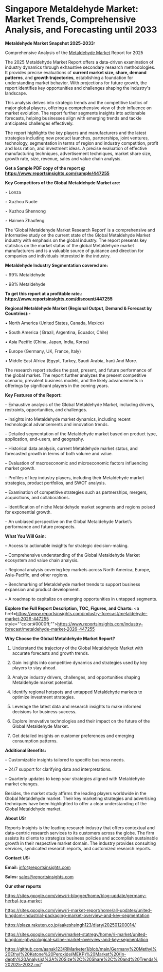 # Singapore Metaldehyde Market: Market Trends, Comprehensive Analysis, and Forecasting until 2033

<strong>Metaldehyde Market Snapshot 2025-2033:</strong>

Comprehensive Analysis of the <a href=https://www.reportsinsights.com/sample/447255>Metaldehyde Market</a> Report for 2025

The 2025 Metaldehyde Market Report offers a data-driven examination of industry dynamics through exhaustive secondary research methodologies. It provides precise evaluations of <strong>current market size, share, demand patterns</strong>, and <strong>growth trajectories</strong>, establishing a foundation for understanding market behavior. With projections for future growth, the report identifies key opportunities and challenges shaping the industry's landscape.

This analysis delves into strategic trends and the competitive tactics of major global players, offering a comprehensive view of their influence on market evolution. The report further segments insights into actionable forecasts, helping businesses align with emerging trends and tackle anticipated challenges effectively.

The report highlights the key players and manufacturers and the latest strategies including new product launches, partnerships, joint ventures, technology, segmentation in terms of region and industry competition, profit and loss ration, and investment ideas. A precise evaluation of effective manufacturing techniques, advertisement techniques, market share size, growth rate, size, revenue, sales and value chain analysis.

<strong>Get a Sample PDF copy of the report @ <a href=https://www.reportsinsights.com/sample/447255 style=color:#0000ff;>https://www.reportsinsights.com/sample/447255</a></strong>

<strong>Key Competitors of the Global Metaldehyde Market are:</strong>

‣ Lonza

‣ Xuzhou Nuote

‣ Xuzhou Shennong

‣ Haimen Zhaofeng

The ‘Global Metaldehyde Market Research Report’ is a comprehensive and informative study on the current state of the Global Metaldehyde Market industry with emphasis on the global industry. The report presents key statistics on the market status of the global Metaldehyde market manufacturers and is a valuable source of guidance and direction for companies and individuals interested in the industry.

<strong>Metaldehyde Industry Segmentation covered are:</strong>

‣ 99% Metaldehyde

‣ 98% Metaldehyde

<strong>To get this report at a profitable rate.: <a href=https://www.reportsinsights.com/discount/447255 style=color:#0000ff;>https://www.reportsinsights.com/discount/447255</a></strong>

<strong>Regional Metaldehyde Market (Regional Output, Demand &amp; Forecast by Countries):-</strong>

• North America (United States, Canada, Mexico)

• South America ( Brazil, Argentina, Ecuador, Chile)

• Asia Pacific (China, Japan, India, Korea)

• Europe (Germany, UK, France, Italy)

• Middle East Africa (Egypt, Turkey, Saudi Arabia, Iran) And More.

The research report studies the past, present, and future performance of the global market. The report further analyzes the present competitive scenario, prevalent business models, and the likely advancements in offerings by significant players in the coming years.

<strong>Key Features of the Report:</strong>

– Exhaustive analysis of the Global Metaldehyde Market, including drivers, restraints, opportunities, and challenges.

– Insights into Metaldehyde market dynamics, including recent technological advancements and innovation trends.

– Detailed segmentation of the Metaldehyde market based on product type, application, end-users, and geography.

– Historical data analysis, current Metaldehyde market status, and forecasted growth in terms of both volume and value.

– Evaluation of macroeconomic and microeconomic factors influencing market growth.

– Profiles of key industry players, including their Metaldehyde market strategies, product portfolios, and SWOT analysis.

– Examination of competitive strategies such as partnerships, mergers, acquisitions, and collaborations.

– Identification of niche Metaldehyde market segments and regions poised for exponential growth.

– An unbiased perspective on the Global Metaldehyde Market’s performance and future prospects.

<strong>What You Will Gain:</strong>

– Access to actionable insights for strategic decision-making.

– Comprehensive understanding of the Global Metaldehyde Market ecosystem and value chain analysis.

– Regional analysis covering key markets across North America, Europe, Asia-Pacific, and other regions.

– Benchmarking of Metaldehyde market trends to support business expansion and product development.

– A roadmap to capitalize on emerging opportunities in untapped segments.

<strong>Explore the Full Report Description, TOC, Figures, and Charts:</strong>
<a href=https://www.reportsinsights.com/industry-forecast/metaldehyde-market-2026-447255 style=""color:#0000ff;"">https://www.reportsinsights.com/industry-forecast/metaldehyde-market-2026-447255</a>

<strong>Why Choose the Global Metaldehyde Market Report?</strong>

1. Understand the trajectory of the Global Metaldehyde Market with accurate forecasts and growth trends.

2. Gain insights into competitive dynamics and strategies used by key players to stay ahead.

3. Analyze industry drivers, challenges, and opportunities shaping Metaldehyde market potential.

4. Identify regional hotspots and untapped Metaldehyde markets to optimize investment strategies.

5. Leverage the latest data and research insights to make informed decisions for business success.

6. Explore innovative technologies and their impact on the future of the Global Metaldehyde Market.

7. Get detailed insights on customer preferences and emerging consumption patterns.

<strong>Additional Benefits:</strong>

– Customizable insights tailored to specific business needs.

– 24/7 support for clarifying data and interpretations.

– Quarterly updates to keep your strategies aligned with Metaldehyde market changes.

Besides, the market study affirms the leading players worldwide in the Global Metaldehyde market. Their key marketing strategies and advertising techniques have been highlighted to offer a clear understanding of the Global Metaldehyde market.

<strong><strong>About US</strong>:</strong>

Reports Insights is the leading research industry that offers contextual and data-centric research services to its customers across the globe. The firm assists its clients to strategize business policies and accomplish sustainable growth in their respective market domain. The industry provides consulting services, syndicated research reports, and customized research reports.

<strong>Contact US:</strong>

<p class=><b>Email:</b> <a href=mailto:info@reportsinsights.com>info@reportsinsights.com</a></p>
<p class=><b>Sales:</b> <a href=mailto:sales@reportsinsights.com>sales@reportsinsights.com</a></p>

<strong>Our other reports</strong>

<a href=https://sites.google.com/view/ri-blogger/home/blog-update/germany-herbal-tea-market>https://sites.google.com/view/ri-blogger/home/blog-update/germany-herbal-tea-market</a>

<a href=https://sites.google.com/view/ri-market-report/home/all-updates/united-kingdom-industrial-packaging-market-overview-and-key-segmentation>https://sites.google.com/view/ri-market-report/home/all-updates/united-kingdom-industrial-packaging-market-overview-and-key-segmentation</a>

<a href=https://plaza.rakuten.co.jp/aakeshsingh123/diary/202501200014/>https://plaza.rakuten.co.jp/aakeshsingh123/diary/202501200014/</a>

<a href=https://sites.google.com/view/market-statregy/home/ri-market/united-kingdom-physiological-saline-market-overview-and-key-segmentation>https://sites.google.com/view/market-statregy/home/ri-market/united-kingdom-physiological-saline-market-overview-and-key-segmentation</a>

<a href=https://github.com/aanak123/RIMarketer1/blob/main/Germany%20Methyl%20Ethyl%20Ketone%20Peroxide(MEKP)%20Market%20(In-depth%20Analysis)%3A%20Size%2C%20Share%2C%20and%20Trends%202025-2032.md>https://github.com/aanak123/RIMarketer1/blob/main/Germany%20Methyl%20Ethyl%20Ketone%20Peroxide(MEKP)%20Market%20(In-depth%20Analysis)%3A%20Size%2C%20Share%2C%20and%20Trends%202025-2032.md</a>"
